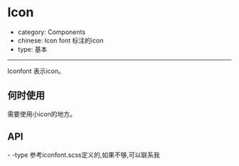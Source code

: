 # Icon

- category: Components
- chinese: Icon font 标注的icon
- type: 基本

---

Iconfont 表示icon。

## 何时使用

需要使用小icon的地方。


## API

-<Icon type='' />
-type 参考iconfont.scss定义的,如果不够,可以联系我
